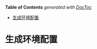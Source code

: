 <!-- START doctoc generated TOC please keep comment here to allow auto update -->
<!-- DON'T EDIT THIS SECTION, INSTEAD RE-RUN doctoc TO UPDATE -->
**Table of Contents**  *generated with [DocToc](https://github.com/thlorenz/doctoc)*

- [生成环境配置](#%E7%94%9F%E6%88%90%E7%8E%AF%E5%A2%83%E9%85%8D%E7%BD%AE)

<!-- END doctoc generated TOC please keep comment here to allow auto update -->

# 生成环境配置
